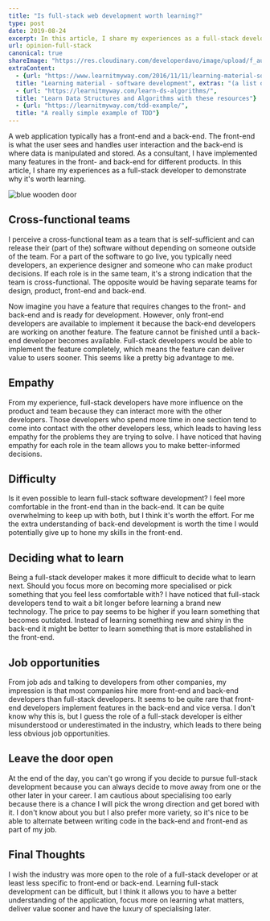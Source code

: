 ```yaml
---
title: "Is full-stack web development worth learning?"
type: post
date: 2019-08-24
excerpt: In this article, I share my experiences as a full-stack developer to demonstrate why it's worth learning.
url: opinion-full-stack
canonical: true
shareImage: "https://res.cloudinary.com/developerdavo/image/upload/f_auto,q_70,w_1000/v1566583881/learnitmyway/jan-tinneberg-tVIv23vcuz4-unsplash_by3gwy.jpg"
extraContent:
  - {url: "https://www.learnitmyway.com/2016/11/11/learning-material-software-development/", 
  title: "Learning material - software development", extras: "(a list of learning resources, starting with Introduction to Computer Science)"}
  - {url: "https://learnitmyway.com/learn-ds-algorithms/", 
  title: "Learn Data Structures and Algorithms with these resources"}
  - {url: "https://learnitmyway.com/tdd-example/", 
  title: "A really simple example of TDD"}
---
```


A web application typically has a front-end and a back-end. The front-end is what the user sees and handles user interaction and the back-end is where data is manipulated and stored. As a consultant, I have implemented many features in the front- and back-end for different products. In this article, I share my experiences as a full-stack developer to demonstrate why it's worth learning.

<!--more-->
<!-- og:description -->

![blue wooden door](https://res.cloudinary.com/developerdavo/image/upload/f_auto,q_70,w_1000/v1566583881/learnitmyway/jan-tinneberg-tVIv23vcuz4-unsplash_by3gwy.jpg)

## Cross-functional teams

I perceive a cross-functional team as a team that is self-sufficient and can release their (part of the) software without depending on someone outside of the team. For a part of the software to go live, you typically need developers, an experience designer and someone who can make product decisions. If each role is in the same team, it's a strong indication that the team is cross-functional. The opposite would be having separate teams for design, product, front-end and back-end.

Now imagine you have a feature that requires changes to the front- and back-end and is ready for development. However, only front-end developers are available to implement it because the back-end developers are working on another feature. The feature cannot be finished until a back-end developer becomes available. Full-stack developers would be able to implement the feature completely, which means the feature can deliver value to users sooner. This seems like a pretty big advantage to me.

## Empathy

From my experience, full-stack developers have more influence on the product and team because they can interact more with the other developers. Those developers who spend more time in one section tend to come into contact with the other developers less, which leads to having less empathy for the problems they are trying to solve. I have noticed that having empathy for each role in the team allows you to make better-informed decisions.

## Difficulty

Is it even possible to learn full-stack software development? I feel more comfortable in the front-end than in the back-end. It can be quite overwhelming to keep up with both, but I think it's worth the effort. For me the extra understanding of back-end development is worth the time I would potentially give up to hone my skills in the front-end.

## Deciding what to learn

Being a full-stack developer makes it more difficult to decide what to learn next. Should you focus more on becoming more specialised or pick something that you feel less comfortable with? I have noticed that full-stack developers tend to wait a bit longer before learning a brand new technology. The price to pay seems to be higher if you learn something that becomes outdated. Instead of learning something new and shiny in the back-end it might be better to learn something that is more established in the front-end.

## Job opportunities

From job ads and talking to developers from other companies, my impression is that most companies hire more front-end and back-end developers than full-stack developers. It seems to be quite rare that front-end developers implement features in the back-end and vice versa. I don't know why this is, but I guess the role of a full-stack developer is either misunderstood or underestimated in the industry, which leads to there being less obvious job opportunities.

## Leave the door open

At the end of the day, you can't go wrong if you decide to pursue full-stack development because you can always decide to move away from one or the other later in your career. I am cautious about specialising too early because there is a chance I will pick the wrong direction and get bored with it. I don't know about you but I also prefer more variety, so it's nice to be able to alternate between writing code in the back-end and front-end as part of my job.

## Final Thoughts

I wish the industry was more open to the role of a full-stack developer or at least less specific to front-end or back-end. Learning full-stack development can be difficult, but I think it allows you to have a better understanding of the application, focus more on learning what matters, deliver value sooner and have the luxury of specialising later.
